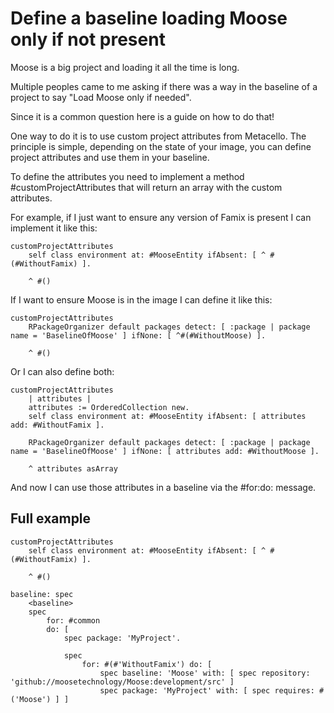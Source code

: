 # Define a baseline loading Moose only if not present

Moose is a big project and loading it all the time is long. 

Multiple peoples came to me asking if there was a way in the baseline of a project to say "Load Moose only if needed".

Since it is a common question here is a guide on how to do that!

One way to do it is to use custom project attributes from Metacello. The principle is simple, depending on the state of your image, you can define project attributes and use them in your baseline.

To define the attributes you need to implement a method #customProjectAttributes that will return an array with the custom attributes. 

For example, if I just want to ensure any version of Famix is present I can implement it like this:

```st
customProjectAttributes
    self class environment at: #MooseEntity ifAbsent: [ ^ #(#WithoutFamix) ].

    ^ #()
```

If I want to ensure Moose is in the image I can define it like this:

```st
customProjectAttributes
    RPackageOrganizer default packages detect: [ :package | package name = 'BaselineOfMoose' ] ifNone: [ ^#(#WithoutMoose) ].

    ^ #()
```

Or I can also define both:

```st
customProjectAttributes
    | attributes |
    attributes := OrderedCollection new.
    self class environment at: #MooseEntity ifAbsent: [ attributes add: #WithoutFamix ].

    RPackageOrganizer default packages detect: [ :package | package name = 'BaselineOfMoose' ] ifNone: [ attributes add: #WithoutMoose ].

    ^ attributes asArray
```

And now I can use those attributes in a baseline via the #for:do: message.

## Full example

```st
customProjectAttributes
    self class environment at: #MooseEntity ifAbsent: [ ^ #(#WithoutFamix) ].

    ^ #()
```

```st
baseline: spec
    <baseline>
    spec
        for: #common
        do: [
            spec package: 'MyProject'.

            spec
                for: #(#'WithoutFamix') do: [
                    spec baseline: 'Moose' with: [ spec repository: 'github://moosetechnology/Moose:development/src' ]
                    spec package: 'MyProject' with: [ spec requires: #('Moose') ] ]
```
